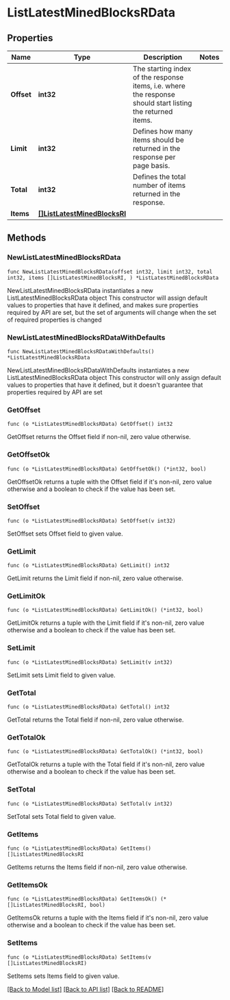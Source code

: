 # ListLatestMinedBlocksRData

## Properties

Name | Type | Description | Notes
------------ | ------------- | ------------- | -------------
**Offset** | **int32** | The starting index of the response items, i.e. where the response should start listing the returned items. | 
**Limit** | **int32** | Defines how many items should be returned in the response per page basis. | 
**Total** | **int32** | Defines the total number of items returned in the response. | 
**Items** | [**[]ListLatestMinedBlocksRI**](ListLatestMinedBlocksRI.md) |  | 

## Methods

### NewListLatestMinedBlocksRData

`func NewListLatestMinedBlocksRData(offset int32, limit int32, total int32, items []ListLatestMinedBlocksRI, ) *ListLatestMinedBlocksRData`

NewListLatestMinedBlocksRData instantiates a new ListLatestMinedBlocksRData object
This constructor will assign default values to properties that have it defined,
and makes sure properties required by API are set, but the set of arguments
will change when the set of required properties is changed

### NewListLatestMinedBlocksRDataWithDefaults

`func NewListLatestMinedBlocksRDataWithDefaults() *ListLatestMinedBlocksRData`

NewListLatestMinedBlocksRDataWithDefaults instantiates a new ListLatestMinedBlocksRData object
This constructor will only assign default values to properties that have it defined,
but it doesn't guarantee that properties required by API are set

### GetOffset

`func (o *ListLatestMinedBlocksRData) GetOffset() int32`

GetOffset returns the Offset field if non-nil, zero value otherwise.

### GetOffsetOk

`func (o *ListLatestMinedBlocksRData) GetOffsetOk() (*int32, bool)`

GetOffsetOk returns a tuple with the Offset field if it's non-nil, zero value otherwise
and a boolean to check if the value has been set.

### SetOffset

`func (o *ListLatestMinedBlocksRData) SetOffset(v int32)`

SetOffset sets Offset field to given value.


### GetLimit

`func (o *ListLatestMinedBlocksRData) GetLimit() int32`

GetLimit returns the Limit field if non-nil, zero value otherwise.

### GetLimitOk

`func (o *ListLatestMinedBlocksRData) GetLimitOk() (*int32, bool)`

GetLimitOk returns a tuple with the Limit field if it's non-nil, zero value otherwise
and a boolean to check if the value has been set.

### SetLimit

`func (o *ListLatestMinedBlocksRData) SetLimit(v int32)`

SetLimit sets Limit field to given value.


### GetTotal

`func (o *ListLatestMinedBlocksRData) GetTotal() int32`

GetTotal returns the Total field if non-nil, zero value otherwise.

### GetTotalOk

`func (o *ListLatestMinedBlocksRData) GetTotalOk() (*int32, bool)`

GetTotalOk returns a tuple with the Total field if it's non-nil, zero value otherwise
and a boolean to check if the value has been set.

### SetTotal

`func (o *ListLatestMinedBlocksRData) SetTotal(v int32)`

SetTotal sets Total field to given value.


### GetItems

`func (o *ListLatestMinedBlocksRData) GetItems() []ListLatestMinedBlocksRI`

GetItems returns the Items field if non-nil, zero value otherwise.

### GetItemsOk

`func (o *ListLatestMinedBlocksRData) GetItemsOk() (*[]ListLatestMinedBlocksRI, bool)`

GetItemsOk returns a tuple with the Items field if it's non-nil, zero value otherwise
and a boolean to check if the value has been set.

### SetItems

`func (o *ListLatestMinedBlocksRData) SetItems(v []ListLatestMinedBlocksRI)`

SetItems sets Items field to given value.



[[Back to Model list]](../README.md#documentation-for-models) [[Back to API list]](../README.md#documentation-for-api-endpoints) [[Back to README]](../README.md)


